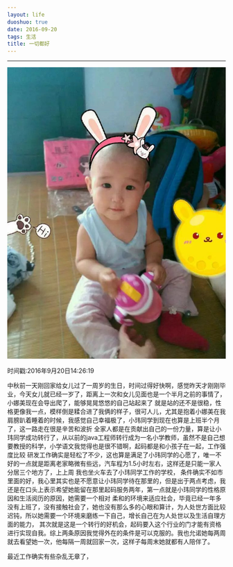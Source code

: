 ```yaml
---
layout: life
duoshuo: true
date: 2016-09-20
tags: 生活
title: 一切都好
---
```


******

![nami](/life/2016/2016res/nami.jpg)

时间戳:2016年9月20日14:26:19

  中秋前一天刚回家给女儿过了一周岁的生日，时间过得好快啊，感觉昨天才刚刚毕业，今天女儿就已经一岁了，距离上一次和女儿见面也是一个半月之前的事情了，小娜美现在会导出爬了，能够晃晃悠悠的自己站起来了
  就是站的还不是很稳，性格更像我一点，模样倒是糅合进了我俩的样子，很可人儿，尤其是抱着小娜美在我肩膀趴着睡着的时候，我感觉自己幸福极了，小玮同学到现在也算是上班半个月了，这一路走在很是辛苦和波折
  全家人都是在贡献出自己的一份力量，算是让小玮同学成功转行了，从以前的java工程师转行成为一名小学教师，虽然不是自己想要教授的科学，小学语文我觉得也是很不错啊，起码都是和小孩子在一起，工作强度比较
  研发工作确实是轻松了不少，这也算是满足了小玮同学的心愿了，唯一不好的一点就是距离老家略微有些远，汽车程为1.5小时左右，这样还是只能一家人分居三个地方了，上上周 我也坐火车去了小玮同学工作的学校，
  条件确实不如市里面的好，我心里其实也是不愿意让小玮同学待在那里的，但是出于两点考虑，我还是在口头上表示希望她能留在那里起码服务两年，第一点就是小玮同学的性格原因和生活阅历的原因，她需要一个相对
  柔和的环境来适应社会，毕竟已经一年多没有上班了，没有接触社会了，她也没有那么多的心眼和算计，为人处世方面比较迟钝，所以她需要一个环境来磨练一下自己，增长自己在为人处世以及生活自理方面的能力，
  其次就是这是一个转行的好机会，起码要入这个行业的门才能有资格进行实现自我。综上两条原因我觉得外在的条件是可以克服的。我也允诺她每两周就去看望她一次，他每隔一周就回家一次，这样子每周末她就都有人陪伴了。


  最近工作确实有些杂乱无章了，

